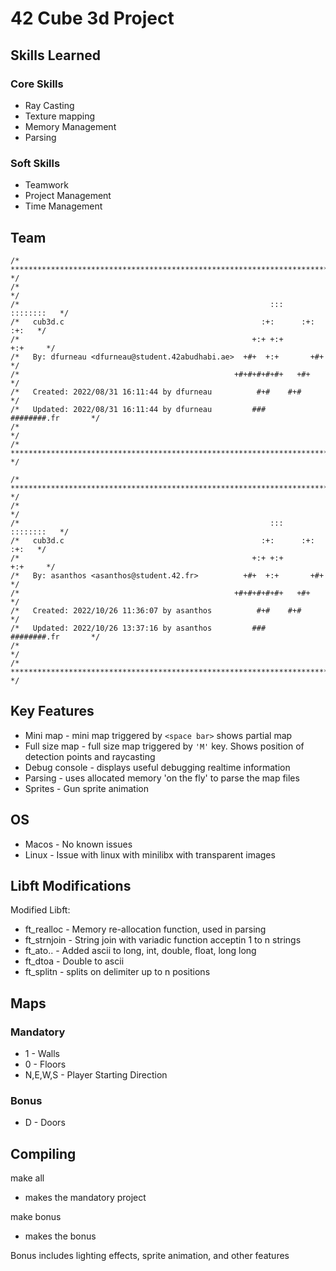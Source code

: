 # 42 Cube 3d Project

## Skills Learned

### Core Skills

- Ray Casting
- Texture mapping
- Memory Management
- Parsing

### Soft Skills

- Teamwork
- Project Management
- Time Management

## Team

```
/* ************************************************************************** */
/*                                                                            */
/*                                                        :::      ::::::::   */
/*   cub3d.c                                            :+:      :+:    :+:   */
/*                                                    +:+ +:+         +:+     */
/*   By: dfurneau <dfurneau@student.42abudhabi.ae>  +#+  +:+       +#+        */
/*                                                +#+#+#+#+#+   +#+           */
/*   Created: 2022/08/31 16:11:44 by dfurneau          #+#    #+#             */
/*   Updated: 2022/08/31 16:11:44 by dfurneau         ###   ########.fr       */
/*                                                                            */
/* ************************************************************************** */

/* ************************************************************************** */
/*                                                                            */
/*                                                        :::      ::::::::   */
/*   cub3d.c                                            :+:      :+:    :+:   */
/*                                                    +:+ +:+         +:+     */
/*   By: asanthos <asanthos@student.42.fr>          +#+  +:+       +#+        */
/*                                                +#+#+#+#+#+   +#+           */
/*   Created: 2022/10/26 11:36:07 by asanthos          #+#    #+#             */
/*   Updated: 2022/10/26 13:37:16 by asanthos         ###   ########.fr       */
/*                                                                            */
/* ************************************************************************** */
```

## Key Features

- Mini map - mini map triggered by ```<space bar>``` shows partial map
- Full size map - full size map triggered by ```'M'``` key.  Shows position of detection points and raycasting
- Debug console - displays useful debugging realtime information
- Parsing - uses allocated memory 'on the fly' to parse the map files
- Sprites - Gun sprite animation

## OS
 - Macos - No known issues
 - Linux - Issue with linux with minilibx with transparent images

## Libft Modifications
Modified Libft:
- ft_realloc - Memory re-allocation function, used in parsing
- ft_strnjoin - String join with variadic function acceptin 1 to n strings
- ft_ato.. - Added ascii to long, int, double, float, long long
- ft_dtoa - Double to ascii
- ft_splitn - splits on delimiter up to n positions


## Maps
### Mandatory
- 1 - Walls
- 0 - Floors
- N,E,W,S - Player Starting Direction
### Bonus
- D - Doors

## Compiling

make all
- makes the mandatory project

make bonus
- makes the bonus

Bonus includes lighting effects, sprite animation, and other features

